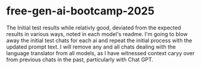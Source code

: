 # free-gen-ai-bootcamp-2025

The Initial test results while relativly good, deviated from the expected results in various ways, noted in each model's readme.
I'm going to blow away the initial test chats for each ai and repeat the initial process with the updated prompt text.
I will remove any and all chats dealing with the language translator from all models, as I have witnessed context caryy over from previous chats in the past, particularly with Chat GPT.